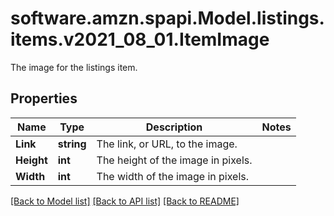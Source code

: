 # software.amzn.spapi.Model.listings.items.v2021_08_01.ItemImage
The image for the listings item.

## Properties

Name | Type | Description | Notes
------------ | ------------- | ------------- | -------------
**Link** | **string** | The link, or URL, to the image. | 
**Height** | **int** | The height of the image in pixels. | 
**Width** | **int** | The width of the image in pixels. | 

[[Back to Model list]](../README.md#documentation-for-models) [[Back to API list]](../README.md#documentation-for-api-endpoints) [[Back to README]](../README.md)

